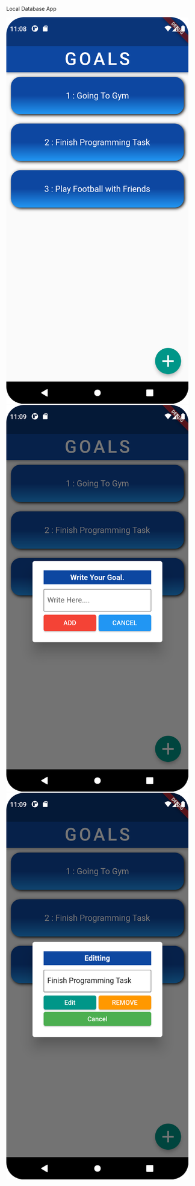 Local Database App

![Preview](/preview/1.png)
![Preview](/preview/2.png)
![Preview](/preview/3.png)
